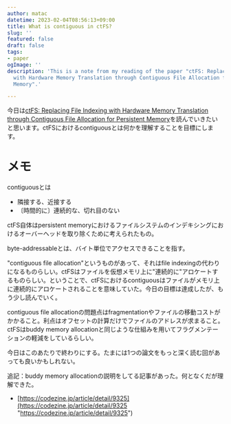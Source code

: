 ```yaml
---
author: matac
datetime: 2023-02-04T08:56:13+09:00
title: What is contiguous in ctFS?
slug: ''
featured: false
draft: false
tags:
- paper
ogImage: ''
description: 'This is a note from my reading of the paper "ctFS: Replacing File Indexing
  with Hardware Memory Translation through Contiguous File Allocation for Persistent
  Memory".'

---
```

今日は[ctFS: Replacing File Indexing with Hardware Memory Translation through Contiguous File Allocation for Persistent Memory](https://www.usenix.org/conference/fast22/presentation/li "ctFS: Replacing File Indexing with Hardware Memory Translation through Contiguous File Allocation for Persistent Memory")を読んでいきたいと思います。ctFSにおけるcontiguousとは何かを理解することを目標にします。

# メモ

contiguousとは

* 隣接する、近接する
* 〔時間的に〕連続的な、切れ目のない

ctFS自体はpersistent memoryにおけるファイルシステムのインデキシングにおけるオーバーヘッドを取り除くために考えられたもの。

byte-addressableとは、バイト単位でアクセスできることを指す。

"contiguous file allocation"というものがあって、それはfile indexingの代わりになるものらしい。ctFSはファイルを仮想メモリ上に"連続的に"アロケートするものらしい。ということで、ctFSにおけるcontiguousはファイルがメモリ上に連続的にアロケートされることを意味していた。今日の目標は達成したが、もう少し読んでいく。

contiguous file allocationの問題点はfragmentationやファイルの移動コストがかかること。利点はオフセットの計算だけでファイルのアドレスが求まること。ctFSはbuddy memory allocationと同じような仕組みを用いてフラグメンテーションの軽減をしているらしい。

今日はこのあたりで終わりにする。たまには1つの論文をもっと深く読む回があっても良いかもしれない。

追記：buddy memory allocationの説明をしてる記事があった。何となくだが理解できた。

* [https://codezine.jp/article/detail/9325](https://codezine.jp/article/detail/9325 "https://codezine.jp/article/detail/9325")